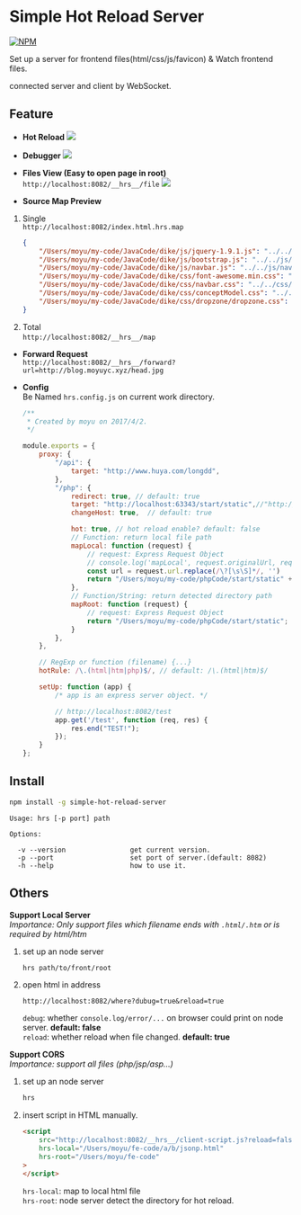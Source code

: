 # Simple Hot Reload Server

[![NPM](https://nodei.co/npm/simple-hot-reload-server.png?downloads=true&downloadRank=true&stars=true)](https://www.npmjs.com/package/simple-hot-reload-server)

Set up a server for frontend files(html/css/js/favicon) & Watch frontend files.

connected server and client by WebSocket.

## Feature

- **Hot Reload**
![](https://ooo.0o0.ooo/2017/03/31/58de5c97bfa0b.jpg)

- **Debugger**
![](https://ooo.0o0.ooo/2017/03/31/58de5c83f0eac.jpg)

- **Files View (Easy to open page in root)**  
`http://localhost:8082/__hrs__/file`
![](https://ooo.0o0.ooo/2017/04/01/58df9961dd9b2.jpg)

- **Source Map Preview**

1. Single  
    `http://localhost:8082/index.html.hrs.map`
    ```json
    {
        "/Users/moyu/my-code/JavaCode/dike/js/jquery-1.9.1.js": "../../js/jquery-1.9.1.js",
        "/Users/moyu/my-code/JavaCode/dike/js/bootstrap.js": "../../js/bootstrap.js",
        "/Users/moyu/my-code/JavaCode/dike/js/navbar.js": "../../js/navbar.js",
        "/Users/moyu/my-code/JavaCode/dike/css/font-awesome.min.css": "../../css/font-awesome.min.css",
        "/Users/moyu/my-code/JavaCode/dike/css/navbar.css": "../../css/navbar.css",
        "/Users/moyu/my-code/JavaCode/dike/css/conceptModel.css": "../../css/conceptModel.css",
        "/Users/moyu/my-code/JavaCode/dike/css/dropzone/dropzone.css": "../../css/dropzone/dropzone.css"
    }
    ```
2. Total  
    `http://localhost:8082/__hrs__/map`

- **Forward Request**  
    `http://localhost:8082/__hrs__/forward?url=http://blog.moyuyc.xyz/head.jpg`
    
- **Config**  
    Be Named `hrs.config.js` on current work directory.
    ```js
    /**
     * Created by moyu on 2017/4/2.
     */
    
    module.exports = {
        proxy: {
            "/api": {
                target: "http://www.huya.com/longdd",
            },
            "/php": {
                redirect: true, // default: true
                target: "http://localhost:63343/start/static",//"http://localhost:6999",
                changeHost: true,  // default: true
    
                hot: true, // hot reload enable? default: false
                // Function: return local file path
                mapLocal: function (request) {
                    // request: Express Request Object
                    // console.log('mapLocal', request.originalUrl, request.baseUrl, request.url);
                    const url = request.url.replace(/\?[\s\S]*/, '')
                    return "/Users/moyu/my-code/phpCode/start/static" + url;
                },
                // Function/String: return detected directory path
                mapRoot: function (request) {
                    // request: Express Request Object
                    return "/Users/moyu/my-code/phpCode/start/static";
                }
            },
        },
    
        // RegExp or function (filename) {...}
        hotRule: /\.(html|htm|php)$/, // default: /\.(html|htm)$/
    
        setUp: function (app) {
            /* app is an express server object. */
    
            // http://localhost:8082/test
            app.get('/test', function (req, res) {
                res.end("TEST!");
            });
        }
    };
    ```

## Install

```bash
npm install -g simple-hot-reload-server
```

```text
Usage: hrs [-p port] path

Options:

  -v --version                get current version.
  -p --port                   set port of server.(default: 8082)
  -h --help                   how to use it.
```

## Others

**Support Local Server**  
*Importance: Only support files which filename ends with `.html/.htm` or is required by html/htm*
1. set up an node server
    ```bash
    hrs path/to/front/root    
    ```
2. open html in address
    ```
    http://localhost:8082/where?dubug=true&reload=true
    ```
    `debug`: whether `console.log/error/...` on browser could print on node server. **default: false**  
    `reload`: whether reload when file changed. **default: true**

**Support CORS**  
*Importance: support all files (php/jsp/asp...)*

1. set up an node server
    ```bash
    hrs
    ```
2. insert script in HTML manually.
    ```html
    <script
        src="http://localhost:8082/__hrs__/client-script.js?reload=false&debug=true"
        hrs-local="/Users/moyu/fe-code/a/b/jsonp.html"
        hrs-root="/Users/moyu/fe-code"
    >
    </script>
    ```
    `hrs-local`: map to local html file  
    `hrs-root`: node server detect the directory for hot reload.